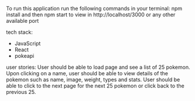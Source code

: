 To run this application run the following commands in your terminal:
npm install
and then
npm start to view in http://localhost/3000 or any other available port

tech stack:
- JavaScript
- React
- pokeapi


user stories:
User should be able to load page and see a list of 25 pokemon. Upon clicking on a name, user should be able to view details of the pokemon such as name, image, weight, types and stats. User should be able to click to the next page for the next 25 pokemon or click back to the previous 25.
